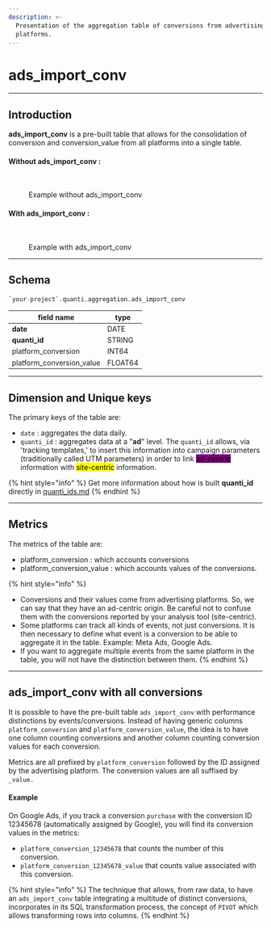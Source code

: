 ```yaml
---
description: >-
  Presentation of the aggregation table of conversions from advertising
  platforms.
---
```


# ads\_import\_conv

***

## Introduction

**ads\_import\_conv** is a pre-built table that allows for the consolidation of conversion and conversion\_value from all platforms into a single table.&#x20;

#### Without ads\_import\_conv :&#x20;

<figure><img src="../../.gitbook/assets/Capture d’écran 2024-06-13 à 15.22.56.png" alt=""><figcaption><p>Example without ads_import_conv</p></figcaption></figure>

#### With ads\_import\_conv :

<figure><img src="../../.gitbook/assets/Capture d’écran 2024-06-13 à 15.24.14.png" alt=""><figcaption><p>Example with ads_import_conv</p></figcaption></figure>

***

## Schema

```sql
`your-project`.quanti.aggregation.ads_import_conv
```

| field name                  | type    |
| --------------------------- | ------- |
| **date**                    | DATE    |
| **quanti\_id**              | STRING  |
| platform\_conversion        | INT64   |
| platform\_conversion\_value | FLOAT64 |

***

## Dimension and Unique keys

The primary keys of the table are:

* `date` : aggregates the data daily.
* `quanti_id` :  aggregates data at a "**ad**" level. The `quanti_id`  allows, via 'tracking templates,' to insert this information into campaign parameters (traditionally called UTM parameters) in order to link <mark style="background-color:purple;">ad-centric</mark> information with <mark style="background-color:yellow;">site-centric</mark> information.

{% hint style="info" %}
Get more information about how is built **quanti\_id** directly in [quanti\_ids.md](quanti_ids.md "mention")
{% endhint %}

***

## Metrics

The metrics of the table are:&#x20;

* platform\_conversion : which accounts conversions
* platform\_conversion\_value : which accounts values of the conversions.

{% hint style="info" %}
- Conversions and their values come from advertising platforms. So, we can say that they have an ad-centric origin. Be careful not to confuse them with the conversions reported by your analysis tool (site-centric).
- Some platforms can track all kinds of events, not just conversions. It is then necessary to define what event is a conversion to be able to aggregate it in the table. Example: Meta Ads, Google Ads.
- If you want to aggregate multiple events from the same platform in the table, you will not have the distinction between them.
{% endhint %}

***

## ads\_import\_conv with all conversions

It is possible to have the pre-built table `ads_import_conv` with performance distinctions by events/conversions. Instead of having generic columns `platform_conversion` and `platform_conversion_value`, the idea is to have one column counting conversions and another column counting conversion values for each conversion.

Metrics are all prefixed by `platform_conversion` followed by the ID assigned by the advertising platform. The conversion values are all suffixed by `_value.`

#### Example

On Google Ads, if you track a conversion `purchase` with the conversion ID 12345678 (automatically assigned by Google), you will find its conversion values in the metrics:

* `platform_conversion_12345678` that counts the number of this conversion.
* `platform_conversion_12345678_value` that counts value associated with this conversion.

{% hint style="info" %}
The technique that allows, from raw data, to have an `ads_import_conv` table integrating a multitude of distinct conversions, incorporates in its SQL transformation process, the concept of `PIVOT` which allows transforming rows into columns.
{% endhint %}
